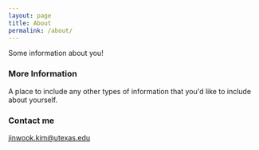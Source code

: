 ```yaml
---
layout: page
title: About
permalink: /about/
---
```


Some information about you!

### More Information

A place to include any other types of information that you'd like to include about yourself.

### Contact me

[jinwook.kim@utexas.edu](mailto:jinwook.kim@utexas.edu)